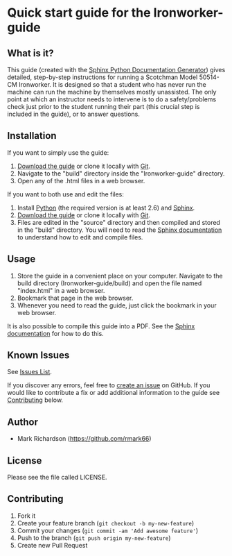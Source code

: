 # Quick start guide for the Ironworker-guide

## What is it?

This guide (created with the [Sphinx Python Documentation Generator](http://sphinx-doc.org/index.html)) gives detailed, step-by-step instructions for running a Scotchman Model 50514-CM Ironworker. It is designed so that a student who has never run the machine can run the machine by themselves mostly unassisted. The only point at which an instructor needs to intervene is to do a safety/problems check just prior to the student running their part (this crucial step is included in the guide), or to answer questions.

## Installation

If you want to simply use the guide:

1. [Download the guide](https://github.com/StudentShop/Ironworker-guide/archive/master.zip) or clone it locally with [Git](http://www.git-scm.com/).
2. Navigate to the "build" directory inside the "Ironworker-guide" directory.
3. Open any of the .html files in a web browser.

If you want to both use and edit the files:

1. Install [Python](https://www.python.org/downloads/) (the required version is at least 2.6) and [Sphinx](http://sphinx-doc.org/install.html).
2. [Download the guide](https://github.com/StudentShop/Ironworker-guide/archive/master.zip) or clone it locally with [Git](http://www.git-scm.com/).
3. Files are edited in the "source" directory and then compiled and stored in the "build" directory. You will need to read the [Sphinx documentation](http://sphinx-doc.org/contents.html) to understand how to edit and compile files.

## Usage

1. Store the guide in a convenient place on your computer. Navigate to the build directory (Ironworker-guide/build) and open the file named "index.html" in a web browser.
2. Bookmark that page in the web browser.
3. Whenever you need to read the guide, just click the bookmark in your web browser.

It is also possible to compile this guide into a PDF. See the [Sphinx documentation](http://sphinx-doc.org/tutorial.html#running-the-build) for how to do this.

## Known Issues
See [Issues List](https://github.com/StudentShop/Ironworker-guide/issues).

If you discover any errors, feel free to [create an issue](https://github.com/StudentShop/Ironworker-guide/issues/new) on GitHub. If you would like to contribute a fix or add additional information to the guide see [Contributing](https://github.com/StudentShop/Ironworker-guide/blob/master/README.md#contributing) below.

## Author

* Mark Richardson (https://github.com/rmark66)

## License

Please see the file called LICENSE.

## Contributing

1. Fork it
2. Create your feature branch (`git checkout -b my-new-feature`)
3. Commit your changes (`git commit -am 'Add awesome feature'`)
4. Push to the branch (`git push origin my-new-feature`)
5. Create new Pull Request
